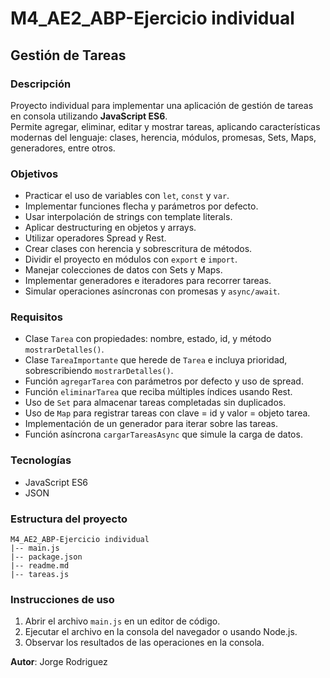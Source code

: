 # M4_AE2_ABP-Ejercicio individual

## Gestión de Tareas

### Descripción
Proyecto individual para implementar una aplicación de gestión de tareas en consola utilizando **JavaScript ES6**.  
Permite agregar, eliminar, editar y mostrar tareas, aplicando características modernas del lenguaje: clases, herencia, módulos, promesas, Sets, Maps, generadores, entre otros.

### Objetivos
- Practicar el uso de variables con `let`, `const` y `var`.  
- Implementar funciones flecha y parámetros por defecto.  
- Usar interpolación de strings con template literals.  
- Aplicar destructuring en objetos y arrays.  
- Utilizar operadores Spread y Rest.  
- Crear clases con herencia y sobrescritura de métodos.  
- Dividir el proyecto en módulos con `export` e `import`.  
- Manejar colecciones de datos con Sets y Maps.  
- Implementar generadores e iteradores para recorrer tareas.  
- Simular operaciones asíncronas con promesas y `async/await`.  

### Requisitos
- Clase `Tarea` con propiedades: nombre, estado, id, y método `mostrarDetalles()`.  
- Clase `TareaImportante` que herede de `Tarea` e incluya prioridad, sobrescribiendo `mostrarDetalles()`.  
- Función `agregarTarea` con parámetros por defecto y uso de spread.  
- Función `eliminarTarea` que reciba múltiples índices usando Rest.  
- Uso de `Set` para almacenar tareas completadas sin duplicados.  
- Uso de `Map` para registrar tareas con clave = id y valor = objeto tarea.  
- Implementación de un generador para iterar sobre las tareas.  
- Función asíncrona `cargarTareasAsync` que simule la carga de datos.  

### Tecnologías
- JavaScript ES6  
- JSON  

### Estructura del proyecto
```
M4_AE2_ABP-Ejercicio individual
|-- main.js
|-- package.json
|-- readme.md
|-- tareas.js
```

### Instrucciones de uso
1. Abrir el archivo `main.js` en un editor de código.  
2. Ejecutar el archivo en la consola del navegador o usando Node.js.  
3. Observar los resultados de las operaciones en la consola.  

**Autor**: Jorge Rodriguez
